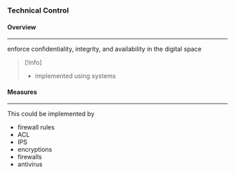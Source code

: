 ### **Technical Control**

#### Overview 
---
enforce confidentiality, integrity, and availability in the digital space

>[!info]
>- implemented using systems 
#### Measures 
---
This could be implemented by 
- firewall rules 
- ACL
- IPS 
- encryptions
- firewalls 
- antivirus 